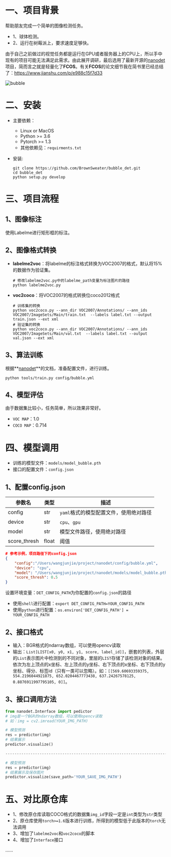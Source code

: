 # 一、项目背景

帮助朋友完成一个简单的图像检测任务。

- 1、球体检测。
- 2、运行在树莓派上，要求速度足够快。

由于自己之前做过的视觉任务都是运行在GPU或者服务器上的CPU上，所以手中现有的项目可能无法满足此需求。由此展开调研，最后选用了最新开源的[nanodet](https://github.com/RangiLyu/nanodet)项目，简而言之就是轻量化了**FCOS**。有关**FCOS**的论文细节我在简书里已经总结了：https://www.jianshu.com/p/e988c15f7d33

![bubble](docs/bubble.gif)

# 二、安装

- 主要依赖：

  - Linux or MacOS
  - Python >= 3.6
  - Pytorch >= 1.3
  - 其他依赖见：`requirments.txt`

- 安装:

  ```shell
  git clone https://github.com/BrownSweater/bubble_det.git
  cd bubble_det
  python setup.py develop
  ```



# 三、项目流程

## 1、图像标注

使用Labelme进行矩形框的标注。

## 2、图像格式转换

- **labelme2voc**：将labelme的标注格式转换为VOC2007的格式，默认将15%的数据作为验证集。

  ```shell
  # 修改labelme2voc.py中的labelme_path变量为标注图片的路径
  python labelme2voc.py
  ```

- **voc2coco**：将VOC2007的格式转换位coco2012格式

  ```shell
  # 训练集的转换
  python voc2coco.py --ann_dir VOC2007/Annotations/ --ann_ids VOC2007/ImageSets/Main/train.txt  --labels label.txt --output train.json --ext xml
  # 验证集的转换
  python voc2coco.py --ann_dir VOC2007/Annotations/ --ann_ids VOC2007/ImageSets/Main/val.txt  --labels label.txt --output val.json --ext xml
  ```

## 3、算法训练

根据**[nanodet](https://github.com/RangiLyu/nanodet)**的文档，准备配置文件，进行训练。

```shell
python tools/train.py config/bubble.yml
```

## 4、模型评估

由于数据集比较小，任务简单，所以效果非常好。

- `VOC MAP`：1.0
- `COCO MAP`：0.714



# 四、模型调用

- 训练的模型文件：`models/model_bubble.pth`
- 接口的配置文件：`config.json`

## 1、配置config.json

| 参数名       | 类型  | 描述                                   |
| ------------ | ----- | -------------------------------------- |
| config       | str   | `yaml`格式的模型配置文件，使用绝对路径 |
| device       | str   | `cpu`、`gpu`                           |
| model        | str   | 模型文件路径，使用绝对路径             |
| score_thresh | float | 阈值                                   |

```json
# 参考示例，项目路径下的config.json
{
    "config":"/Users/wangjunjie/project/nanodet/config/bubble.yml",
    "device": "cpu",
    "model": "/Users/wangjunjie/project/nanodet/models/model_bubble.pth",
    "score_thresh": 0.5
}
```

设置环境变量：`DET_CONFIG_PATH`为你配置的`config.json`的路径

- 使用`shell`进行配置：`export DET_CONFIG_PATH=YOUR_CONFIG_PATH`
- 使用`python`进行配置：`os.environ['DET_CONFIG_PATH'] = YOUR_CONFIG_PATH`

## 2、接口格式

- 输入：BGR格式的ndarray数组，可以使用opencv读取
- 输出：`List[LIST[x0, y0, x1, y1, score, label_id]]`，嵌套的列表，外层的`List`表示图片中检测到的不同对象，里层的`LIST`存储了该检测对象的结果。依次为左上顶点的x坐标、左上顶点的y坐标、右下顶点的x坐标、右下顶点的y坐标、得分、标签id（只有一类可以忽略）。如：`[[569.60693359375, 554.2196044921875, 652.0204467773438, 637.24267578125, 0.8876911997795105, 0]]`。

## 3、接口调用方法

```python
from nanodet.Interface import pedictor
# img是一个BGR的ndarray数组，可以使用opencv读取
# 如：img = cv2.imread(YOUR_IMG_PATH)

# 模型预测
res = predictor(img)
# 结果展示
predictor.visualize()

---------------------------------------------------------------------------------------------------

# 模型预测
res = predictor(img)
# 结果展示及保存图片
predictor.visualize(save_path='YOUR_SAVE_IMG_PATH')
```



# 五、对比原仓库

- 1、修改原仓库读取COCO格式的数据集`img_id`字段一定是`int`类型为`str`类型
- 2、原仓库使用`torch>=1.6`版本进行训练，所得到的模型低于此版本的`torch`无法调用
- 3、增加了`labelme2voc`和`voc2coco`的脚本
- 4、增加了`Interface`接口

......

